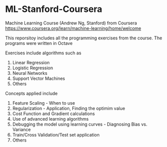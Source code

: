 # ML-Stanford-Coursera
Machine Learning Course (Andrew Ng, Stanford) from Coursera 
https://www.coursera.org/learn/machine-learning/home/welcome

This reporsitoy includes all the programming exercises from the course.
The programs were written in Octave

Exercises include algorithms such as
1. Linear Regression
2. Logistic Regression
3. Neural Networks
4. Support Vector Machines
5. Others

Concepts applied include
1. Feature Scaling - When to use
2. Regularization - Application, Finding the optimim value
3. Cost Function and Gradient calculations
4. Use of advanced learning algorithms
5. Debugging the model using learning curves - Diagnosing Bias vs. Variance
6. Train/Cross Validation/Test set application
7. Others
